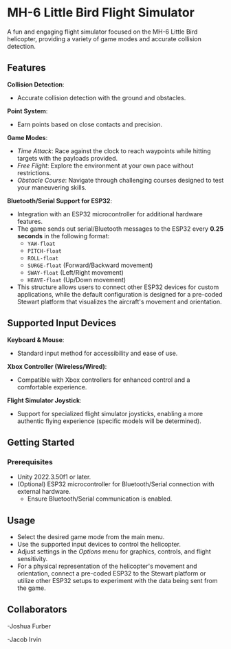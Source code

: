 
# MH-6 Little Bird Flight Simulator

A fun and engaging flight simulator focused on the MH-6 Little Bird helicopter, providing a variety of game modes and accurate collision detection.

## Features

**Collision Detection**:
- Accurate collision detection with the ground and obstacles.

**Point System**:
- Earn points based on close contacts and precision.

**Game Modes**:
- *Time Attack*: Race against the clock to reach waypoints while hitting targets with the payloads provided.
- *Free Flight*: Explore the environment at your own pace without restrictions.
- *Obstacle Course*: Navigate through challenging courses designed to test your maneuvering skills.

**Bluetooth/Serial Support for ESP32**:
- Integration with an ESP32 microcontroller for additional hardware features.
- The game sends out serial/Bluetooth messages to the ESP32 every **0.25 seconds** in the following format:
  - `YAW-float`
  - `PITCH-float`
  - `ROLL-float`
  - `SURGE-float` (Forward/Backward movement)
  - `SWAY-float` (Left/Right movement)
  - `HEAVE-float` (Up/Down movement)
- This structure allows users to connect other ESP32 devices for custom applications, while the default configuration is designed for a pre-coded Stewart platform that visualizes the aircraft's movement and orientation.

## Supported Input Devices

**Keyboard & Mouse**:
- Standard input method for accessibility and ease of use.

**Xbox Controller (Wireless/Wired)**:
- Compatible with Xbox controllers for enhanced control and a comfortable experience.

**Flight Simulator Joystick**:
- Support for specialized flight simulator joysticks, enabling a more authentic flying experience (specific models will be determined).

## Getting Started

### Prerequisites
- Unity 2022.3.50f1 or later.
- (Optional) ESP32 microcontroller for Bluetooth/Serial connection with external hardware.
  - Ensure Bluetooth/Serial communication is enabled.

## Usage
- Select the desired game mode from the main menu.
- Use the supported input devices to control the helicopter.
- Adjust settings in the *Options* menu for graphics, controls, and flight sensitivity.
- For a physical representation of the helicopter's movement and orientation, connect a pre-coded ESP32 to the Stewart platform or utilize other ESP32 setups to experiment with the data being sent from the game.

## Collaborators
-Joshua Furber

-Jacob Irvin

